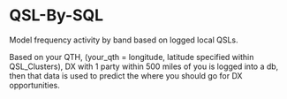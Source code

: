 # QSL-By-SQL
Model frequency activity by band based on logged local QSLs.

Based on your QTH, (your_qth = longitude, latitude specified within QSL_Clusters), DX with 1 party within 500 miles of you is logged into a db, then that data is used to predict the where you should go for DX opportunities.

